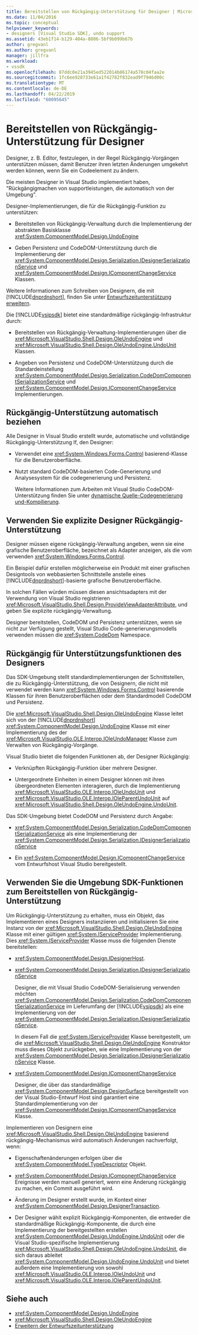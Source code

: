 ```yaml
---
title: Bereitstellen von Rückgängig-Unterstützung für Designer | Microsoft-Dokumentation
ms.date: 11/04/2016
ms.topic: conceptual
helpviewer_keywords:
- designers [Visual Studio SDK], undo support
ms.assetid: 43eb1f14-b129-404a-8806-5bf9b099b67b
author: gregvanl
ms.author: gregvanl
manager: jillfra
ms.workload:
- vssdk
ms.openlocfilehash: 87ddc0e21a3945ed522014b86174a578c04faa2e
ms.sourcegitcommit: 1fc6ee928733e61a1f42782f832ead9f7946d00c
ms.translationtype: MT
ms.contentlocale: de-DE
ms.lasthandoff: 04/22/2019
ms.locfileid: "60095645"
---
```

# <a name="supply-undo-support-to-designers"></a>Bereitstellen von Rückgängig-Unterstützung für Designer

Designer, z. B. Editor, festzulegen, in der Regel Rückgängig-Vorgängen unterstützen müssen, damit Benutzer ihren letzten Änderungen umgekehrt werden können, wenn Sie ein Codeelement zu ändern.

Die meisten Designer in Visual Studio implementiert haben, "Rückgängigmachen von supportleistungen, die automatisch von der Umgebung".

Designer-Implementierungen, die für die Rückgängig-Funktion zu unterstützen:

- Bereitstellen von Rückgängig-Verwaltung durch die Implementierung der abstrakten Basisklasse <xref:System.ComponentModel.Design.UndoEngine>

- Geben Persistenz und CodeDOM-Unterstützung durch die Implementierung der <xref:System.ComponentModel.Design.Serialization.IDesignerSerializationService> und <xref:System.ComponentModel.Design.IComponentChangeService> Klassen.

Weitere Informationen zum Schreiben von Designern, die mit [!INCLUDE[dnprdnshort](../code-quality/includes/dnprdnshort_md.md)], finden Sie unter [Entwurfszeitunterstützung erweitern](/previous-versions/37899azc(v=vs.140)).

Die [!INCLUDE[vsipsdk](../extensibility/includes/vsipsdk_md.md)] bietet eine standardmäßige rückgängig-Infrastruktur durch:

- Bereitstellen von Rückgängig-Verwaltung-Implementierungen über die <xref:Microsoft.VisualStudio.Shell.Design.OleUndoEngine> und <xref:Microsoft.VisualStudio.Shell.Design.OleUndoEngine.UndoUnit> Klassen.

- Angeben von Persistenz und CodeDOM-Unterstützung durch die Standardeinstellung <xref:System.ComponentModel.Design.Serialization.CodeDomComponentSerializationService> und <xref:System.ComponentModel.Design.IComponentChangeService> Implementierungen.

## <a name="obtain-undo-support-automatically"></a>Rückgängig-Unterstützung automatisch beziehen

Alle Designer in Visual Studio erstellt wurde, automatische und vollständige Rückgängig-Unterstützung If, den Designer:

- Verwendet eine <xref:System.Windows.Forms.Control> basierend-Klasse für die Benutzeroberfläche.

- Nutzt standard CodeDOM-basierten Code-Generierung und Analysesystem für die codegenerierung und Persistenz.

   Weitere Informationen zum Arbeiten mit Visual Studio CodeDOM-Unterstützung finden Sie unter [dynamische Quelle-Codegenerierung und-Kompilierung](/dotnet/framework/reflection-and-codedom/dynamic-source-code-generation-and-compilation).

## <a name="when-to-use-explicit-designer-undo-support"></a>Verwenden Sie explizite Designer Rückgängig-Unterstützung
 Designer müssen eigene rückgängig-Verwaltung angeben, wenn sie eine grafische Benutzeroberfläche, bezeichnet als Adapter anzeigen, als die vom verwenden <xref:System.Windows.Forms.Control>.

 Ein Beispiel dafür erstellen möglicherweise ein Produkt mit einer grafischen Designtools von webbasierten Schnittstelle anstelle eines [!INCLUDE[dnprdnshort](../code-quality/includes/dnprdnshort_md.md)]-basierte grafische Benutzeroberfläche.

 In solchen Fällen würden müssen diesen ansichtsadapters mit der Verwendung von Visual Studio registrieren <xref:Microsoft.VisualStudio.Shell.Design.ProvideViewAdapterAttribute>, und geben Sie explizite rückgängig-Verwaltung.

 Designer bereitstellen, CodeDOM und Persistenz unterstützen, wenn sie nicht zur Verfügung gestellt, Visual Studio Code-generierungsmodells verwenden müssen die <xref:System.CodeDom> Namespace.

## <a name="undo-support-features-of-the-designer"></a>Rückgängig für Unterstützungsfunktionen des Designers
 Das SDK-Umgebung stellt standardimplementierungen der Schnittstellen, die zu Rückgängig-Unterstützung, die von Designern, die nicht mit verwendet werden kann <xref:System.Windows.Forms.Control> basierende Klassen für ihren Benutzeroberflächen oder dem Standardmodell CodeDOM und Persistenz.

 Die <xref:Microsoft.VisualStudio.Shell.Design.OleUndoEngine> Klasse leitet sich von der [!INCLUDE[dnprdnshort](../code-quality/includes/dnprdnshort_md.md)] <xref:System.ComponentModel.Design.UndoEngine> Klasse mit einer Implementierung des der <xref:Microsoft.VisualStudio.OLE.Interop.IOleUndoManager> Klasse zum Verwalten von Rückgängig-Vorgänge.

 Visual Studio bietet die folgenden Funktionen ab, der Designer Rückgängig:

- Verknüpften Rückgängig-Funktion über mehrere Designer.

- Untergeordnete Einheiten in einem Designer können mit ihren übergeordneten Elementen interagieren, durch die Implementierung <xref:Microsoft.VisualStudio.OLE.Interop.IOleUndoUnit> und <xref:Microsoft.VisualStudio.OLE.Interop.IOleParentUndoUnit> auf <xref:Microsoft.VisualStudio.Shell.Design.OleUndoEngine.UndoUnit>.

Das SDK-Umgebung bietet CodeDOM und Persistenz durch Angabe:

- <xref:System.ComponentModel.Design.Serialization.CodeDomComponentSerializationService> als eine Implementierung der <xref:System.ComponentModel.Design.Serialization.IDesignerSerializationService>

- Ein <xref:System.ComponentModel.Design.IComponentChangeService> vom Entwurfshost Visual Studio bereitgestellt.

## <a name="use-the-environment-sdk-features-to-supply-undo-support"></a>Verwenden Sie die Umgebung SDK-Funktionen zum Bereitstellen von Rückgängig-Unterstützung

Um Rückgängig-Unterstützung zu erhalten, muss ein Objekt, das Implementieren eines Designers instanziieren und initialisieren Sie eine Instanz von der <xref:Microsoft.VisualStudio.Shell.Design.OleUndoEngine> Klasse mit einer gültigen <xref:System.IServiceProvider> Implementierung. Dies <xref:System.IServiceProvider> Klasse muss die folgenden Dienste bereitstellen:

- <xref:System.ComponentModel.Design.IDesignerHost>.

- <xref:System.ComponentModel.Design.Serialization.IDesignerSerializationService>

   Designer, die mit Visual Studio CodeDOM-Serialisierung verwenden möchten <xref:System.ComponentModel.Design.Serialization.CodeDomComponentSerializationService> im Lieferumfang der [!INCLUDE[vsipsdk](../extensibility/includes/vsipsdk_md.md)] als eine Implementierung von der <xref:System.ComponentModel.Design.Serialization.IDesignerSerializationService>.

   In diesem Fall die <xref:System.IServiceProvider> Klasse bereitgestellt, um die <xref:Microsoft.VisualStudio.Shell.Design.OleUndoEngine> Konstruktor muss dieses Objekt zurückgeben, wie eine Implementierung von der <xref:System.ComponentModel.Design.Serialization.IDesignerSerializationService> Klasse.

- <xref:System.ComponentModel.Design.IComponentChangeService>

   Designer, die über das standardmäßige <xref:System.ComponentModel.Design.DesignSurface> bereitgestellt von der Visual Studio-Entwurf Host sind garantiert eine Standardimplementierung von der <xref:System.ComponentModel.Design.IComponentChangeService> Klasse.

Implementieren von Designern eine <xref:Microsoft.VisualStudio.Shell.Design.OleUndoEngine> basierend rückgängig-Mechanismus wird automatisch Änderungen nachverfolgt, wenn:

- Eigenschaftenänderungen erfolgen über die <xref:System.ComponentModel.TypeDescriptor> Objekt.

- <xref:System.ComponentModel.Design.IComponentChangeService> Ereignisse werden manuell generiert, wenn eine Änderung rückgängig zu machen, ein Commit ausgeführt wird.

- Änderung im Designer erstellt wurde, im Kontext einer <xref:System.ComponentModel.Design.DesignerTransaction>.

- Der Designer wählt explizit Rückgängig-Komponenten, die entweder die standardmäßige Rückgängig-Komponente, die durch eine Implementierung der bereitgestellten erstellen <xref:System.ComponentModel.Design.UndoEngine.UndoUnit> oder die Visual Studio-spezifische Implementierung <xref:Microsoft.VisualStudio.Shell.Design.OleUndoEngine.UndoUnit>, die sich daraus ableitet <xref:System.ComponentModel.Design.UndoEngine.UndoUnit> und bietet außerdem eine Implementierung von sowohl <xref:Microsoft.VisualStudio.OLE.Interop.IOleUndoUnit> und <xref:Microsoft.VisualStudio.OLE.Interop.IOleParentUndoUnit>.

## <a name="see-also"></a>Siehe auch

- <xref:System.ComponentModel.Design.UndoEngine>
- <xref:Microsoft.VisualStudio.Shell.Design.OleUndoEngine>
- [Erweitern der Entwurfszeitunterstützung](/previous-versions/37899azc(v=vs.140))
